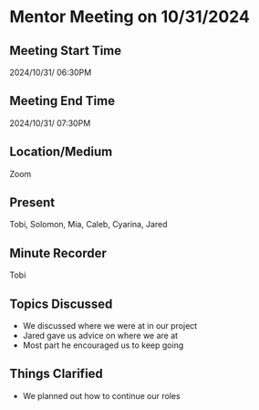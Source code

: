 # Mentor Meeting on 10/31/2024

## Meeting Start Time

2024/10/31/ 06:30PM

## Meeting End Time

2024/10/31/ 07:30PM

## Location/Medium

Zoom
## Present

Tobi, Solomon, Mia, Caleb, Cyarina, Jared

## Minute Recorder

Tobi

## Topics Discussed

- We discussed where we were at in our project
- Jared gave us advice on where we are at
- Most part he encouraged us to keep going

## Things Clarified

- We planned out how to continue our roles
